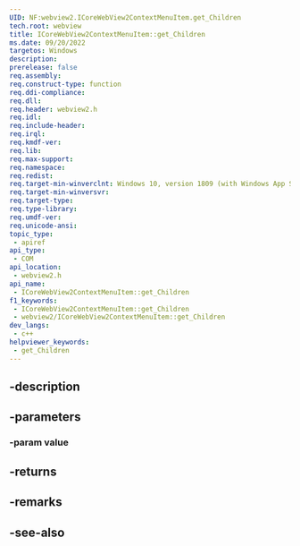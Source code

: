 ```yaml
---
UID: NF:webview2.ICoreWebView2ContextMenuItem.get_Children
tech.root: webview
title: ICoreWebView2ContextMenuItem::get_Children
ms.date: 09/20/2022
targetos: Windows
description: 
prerelease: false
req.assembly: 
req.construct-type: function
req.ddi-compliance: 
req.dll: 
req.header: webview2.h
req.idl: 
req.include-header: 
req.irql: 
req.kmdf-ver: 
req.lib: 
req.max-support: 
req.namespace: 
req.redist: 
req.target-min-winverclnt: Windows 10, version 1809 (with Windows App SDK 1.1 or later)
req.target-min-winversvr: 
req.target-type: 
req.type-library: 
req.umdf-ver: 
req.unicode-ansi: 
topic_type:
 - apiref
api_type:
 - COM
api_location:
 - webview2.h
api_name:
 - ICoreWebView2ContextMenuItem::get_Children
f1_keywords:
 - ICoreWebView2ContextMenuItem::get_Children
 - webview2/ICoreWebView2ContextMenuItem::get_Children
dev_langs:
 - c++
helpviewer_keywords:
 - get_Children
---
```


## -description

## -parameters

### -param value

## -returns

## -remarks

## -see-also

